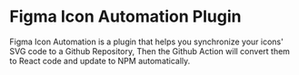 # Figma Icon Automation Plugin
Figma Icon Automation is a plugin that helps you synchronize your icons' SVG code to a Github Repository, Then the Github Action will convert them to React code and update to NPM automatically.